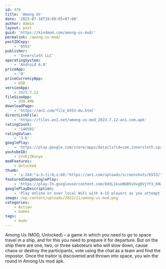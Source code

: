 ```yaml
---
id: 476
title: 'Among Us'
date: '2023-07-18T19:00:05+07:00'
author: Admin
layout: post
guid: 'https://kindmod.com/among-us-mod/'
permalink: /among-us-mod/
postIDCopy:
    - '6553'
publisher:
    - 'Innersloth LLC'
operatingSystem:
    - 'Android 6.0'
priceApp:
    - '0'
priceCurrencyApp:
    - USD
versionApp:
    - 2023.7.12
fileSizeApp:
    - 350.4Mb
downloadPage:
    - 'https://an1.com/file_6553-dw.html'
directLinkFile:
    - 'https://files.an1.net/among-us-mod_2023.7.12-an1.com.apk'
ratingCount:
    - '146591'
ratingValue:
    - '3.6'
googlePlay:
    - 'https://play.google.com/store/apps/details?id=com.innersloth.spacemafia'
youtubeID:
    - sYvKjZKunyo
modFeatures:
    - Unlocked
thumb:
    - 's:244:"a:3:{i:0;s:68:"https://an1.com/uploads/screenshots/6553/thumbs/among-us-145446.webp";i:1;s:66:"https://an1.com/uploads/screenshots/6553/thumbs/among-us-1254.webp";i:2;s:68:"https://an1.com/uploads/screenshots/6553/thumbs/among-us-739243.webp";}";'
featuredImageGooglePlay:
    - 'https://play-lh.googleusercontent.com/8ddL1kuoNUB5vUvgDVjYY3_6HwQcrg1K2fd_R8soD-e2QYj8fT9cfhfh3G0hnSruLKec'
googlePlayDescription:
    - 'Play online or over local WiFi with 4-15 players as you attempt to prep your spaceship for departure, but beware as one will be an impostor bent on killing everyone!Crewmates can win by completing all tasks or discovering and voting the impostor off the ship.The Impostor can use sabotage to cause chaos, making for easier kills and better alibis.'
image: /wp-content/uploads/2022/11/among-us-mod.png
categories:
    - Action
    - Games
tags:
    - mods
---
```


Among Us (MOD, Unlocked) – a game in which you need to go to space travel in a ship, and for this you need to prepare it for departure. But on the ship there are one, two, or three saboteurs who will slow down, cause chaos or destroy the participants, vote using the chat as a team and find the impostor. Once the traitor is discovered and thrown into space, you win the round in Among Us mod apk.